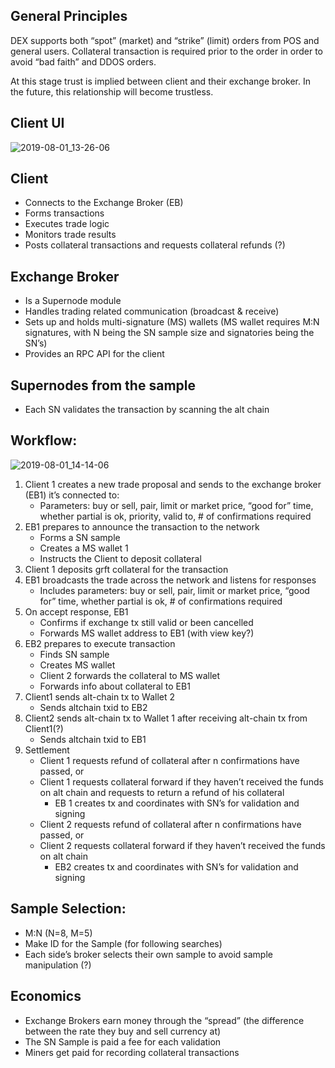 ## General Principles

DEX supports both “spot” (market) and “strike” (limit) orders from POS and general users. 
Collateral transaction is required prior to the order in order to avoid “bad faith” and DDOS orders.

At this stage trust is implied between client and their exchange broker.  In the future, this relationship will become trustless.


## Client UI

![2019-08-01_13-26-06](https://user-images.githubusercontent.com/45132833/62307369-28890400-b48c-11e9-84b9-ba19dc36cdd3.jpg)


## Client

- Connects to the Exchange Broker (EB)
- Forms transactions
- Executes trade logic
- Monitors trade results
- Posts collateral transactions and requests collateral refunds (?)



## Exchange Broker 
- Is a Supernode module
- Handles trading related communication (broadcast & receive)
- Sets up and holds multi-signature (MS) wallets (MS wallet requires M:N signatures, with N being the SN sample size and signatories being the SN’s)
- Provides an RPC API for the client

## Supernodes from the sample

- Each SN validates the transaction by scanning the alt chain


## Workflow:

![2019-08-01_14-14-06](https://user-images.githubusercontent.com/45132833/62307370-29219a80-b48c-11e9-8ac9-8bc6451ae67f.jpg)


1. Client 1 creates a new trade proposal and sends to the exchange broker (EB1) it’s connected to:
   - Parameters: buy or sell, pair, limit or market price, “good for” time, whether partial is ok, priority, valid to,  # of confirmations required
2. EB1 prepares to announce the transaction to the network
   - Forms a SN sample
   - Creates a MS wallet 1
   - Instructs the Client to deposit collateral
3. Client 1 deposits grft collateral for the transaction
4. EB1 broadcasts the trade across the network and listens for responses
   - Includes parameters: buy or sell, pair, limit or market price, “good for” time, whether partial is ok, # of confirmations required
5. On accept response, EB1
   - Confirms if exchange tx still valid or been cancelled
   - Forwards MS wallet address to EB1 (with view key?)
6. EB2 prepares to execute transaction
   - Finds SN sample
   - Creates MS wallet
   - Client 2 forwards the collateral to MS wallet
   - Forwards info about collateral to EB1
7. Client1 sends alt-chain tx to Wallet 2
   - Sends altchain txid to EB2
8. Client2 sends alt-chain tx to Wallet 1 after receiving alt-chain tx from Client1(?)  
   - Sends altchain txid to EB1
9. Settlement
   - Client 1 requests refund of collateral after n confirmations have passed, or
   - Client 1 requests collateral forward if they haven’t received the funds on alt chain and requests to return a refund of his collateral
     - EB 1 creates tx and coordinates with SN’s for validation and signing
   - Client 2 requests refund of collateral after n confirmations have passed, or
   - Client 2 requests collateral forward if they haven’t received the funds on alt chain
     - EB2 creates tx and coordinates with SN’s for validation and signing


## Sample Selection:

- M:N (N=8, M=5)
- Make ID for the Sample (for following searches)
- Each side’s broker selects their own sample to avoid sample manipulation (?)


## Economics
- Exchange Brokers earn money through the “spread” (the difference between the rate they buy and sell currency at)
- The SN Sample is paid a fee for each validation
- Miners get paid for recording collateral transactions
